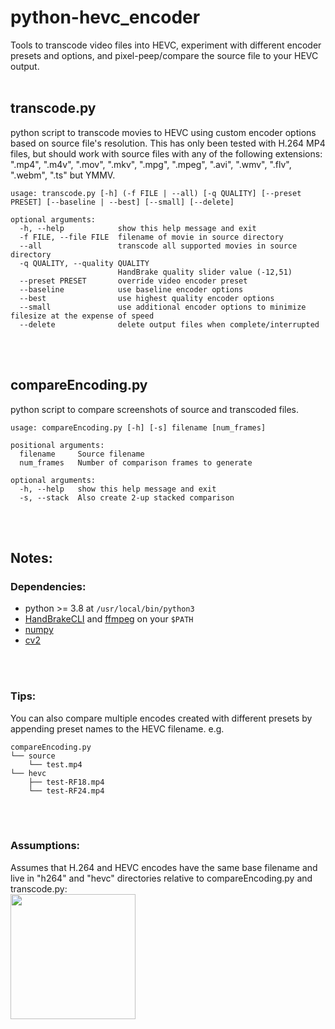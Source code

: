 # python-hevc_encoder

Tools to transcode video files into HEVC, experiment with different encoder presets and options, and pixel-peep/compare the source file to your HEVC output.
<br>
<br>

## transcode.py
python script to transcode movies to HEVC using custom encoder options based on source file's resolution. This has only been tested with H.264 MP4 files, but should work with source files with any of the following extensions: ".mp4", ".m4v", ".mov", ".mkv", ".mpg", ".mpeg", ".avi", ".wmv", ".flv", ".webm", ".ts" but YMMV.

```
usage: transcode.py [-h] (-f FILE | --all) [-q QUALITY] [--preset PRESET] [--baseline | --best] [--small] [--delete]

optional arguments:
  -h, --help            show this help message and exit
  -f FILE, --file FILE  filename of movie in source directory
  --all                 transcode all supported movies in source directory
  -q QUALITY, --quality QUALITY
                        HandBrake quality slider value (-12,51)
  --preset PRESET       override video encoder preset
  --baseline            use baseline encoder options
  --best                use highest quality encoder options
  --small               use additional encoder options to minimize filesize at the expense of speed
  --delete              delete output files when complete/interrupted
```

<br>
<br>

## compareEncoding.py
python script to compare screenshots of source and transcoded files.

```
usage: compareEncoding.py [-h] [-s] filename [num_frames]

positional arguments:
  filename     Source filename
  num_frames   Number of comparison frames to generate

optional arguments:
  -h, --help   show this help message and exit
  -s, --stack  Also create 2-up stacked comparison
```

<br>
<br>

## Notes:

### Dependencies:
* python >= 3.8 at `/usr/local/bin/python3`
* [HandBrakeCLI](https://handbrake.fr/downloads2.php) and [ffmpeg](https://www.ffmpeg.org/download.html) on your `$PATH`
* [numpy](https://pypi.org/project/numpy/)
* [cv2](https://pypi.org/project/opencv-python/)

<br>
<br>

### Tips:
You can also compare multiple encodes created with different presets by appending preset names to the HEVC filename.
e.g.
```
compareEncoding.py
└── source 
    └── test.mp4
└── hevc
    ├── test-RF18.mp4
    └── test-RF24.mp4
```

<br>
<br>

### Assumptions:
Assumes that H.264 and HEVC encodes have the same base filename and live in "h264" and "hevc" directories relative to compareEncoding.py and transcode.py:<br>
<img src="https://i.imgur.com/1hZwNnV.png" width="200"/>
